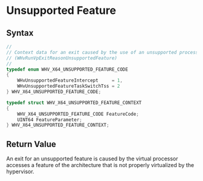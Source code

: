 # Unsupported Feature
## Syntax
```C
//
// Context data for an exit caused by the use of an unsupported processor feature
// (WHvRunVpExitReasonUnsupportedFeature)
//
typedef enum WHV_X64_UNSUPPORTED_FEATURE_CODE
{
    WHvUnsupportedFeatureIntercept     = 1,
    WHvUnsupportedFeatureTaskSwitchTss = 2
} WHV_X64_UNSUPPORTED_FEATURE_CODE;

typedef struct WHV_X64_UNSUPPORTED_FEATURE_CONTEXT
{
    WHV_X64_UNSUPPORTED_FEATURE_CODE FeatureCode;
    UINT64 FeatureParameter;
} WHV_X64_UNSUPPORTED_FEATURE_CONTEXT;
```

## Return Value
An exit for an unsupported feature is caused by the virtual processor accesses a feature of the architecture that is not properly virtualized by the hypervisor. 
